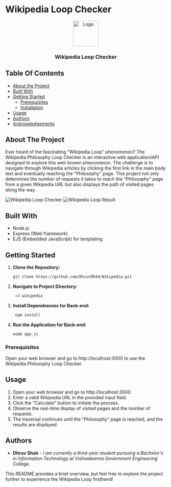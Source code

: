 # Wikipedia Loop Checker

<p align="center">
  <a href="https://github.com/Dhruv9544/Wikipedia">
    <img src="images/logo.png" alt="Logo" width="80" height="80">
  </a>

  <h3 align="center">Wikipedia Loop Checker</h3>

</p>

## Table Of Contents

- [About the Project](#about-the-project)
- [Built With](#built-with)
- [Getting Started](#getting-started)
  - [Prerequisites](#prerequisites)
  - [Installation](#installation)
- [Usage](#usage)
- [Authors](#authors)
- [Acknowledgements](#acknowledgements)

## About The Project

Ever heard of the fascinating "Wikipedia Loop" phenomenon? The Wikipedia Philosophy Loop Checker is an interactive web application/API designed to explore this well-known phenomenon. The challenge is to navigate through Wikipedia articles by clicking the first link in the main body text and eventually reaching the "Philosophy" page. This project not only determines the number of requests it takes to reach the "Philosophy" page from a given Wikipedia URL but also displays the path of visited pages along the way.

![Wikipedia Loop Checker](https://github.com/Dhruv9544/hackingly-Wikipedia-internship-task/assets/113520549/34176f27-4c30-4389-9538-109d38126c16)
![Wikipedia Loop Result](https://github.com/Dhruv9544/hackingly-Wikipedia-internship-task/assets/113520549/1e6986cd-c2e3-4b8f-9821-9de1f9feb1fa)

## Built With

- Node.js
- Express (Web framework)
- EJS (Embedded JavaScript) for templating

## Getting Started

1. **Clone the Repository:**

    ```bash
    git clone https://github.com/Dhruv9544/Wikipedia.git
    ```

2. **Navigate to Project Directory:**

   ```bash
    cd wikipedia
    ```

3. **Install Dependencies for Back-end:**

   ```bash
    npm install
    ```
    
4. **Run the Application for Back-end:**

    ```bash
    node app.js
    ```

### Prerequisites

Open your web browser and go to http://localhost:3000 to use the Wikipedia Philosophy Loop Checker.

## Usage

1. Open your web browser and go to http://localhost:3000.
2. Enter a valid Wikipedia URL in the provided input field.
3. Click the "Calculate" button to initiate the process.
4. Observe the real-time display of visited pages and the number of requests.
5. The traversal continues until the "Philosophy" page is reached, and the results are displayed.

## Authors

- **Dhruv Shah** - _I am currently a third-year student pursuing a Bachelor's in Information Technology at Vishwakarma Government Engineering College._

This README provides a brief overview, but feel free to explore the project further to experience the Wikipedia Loop firsthand!

